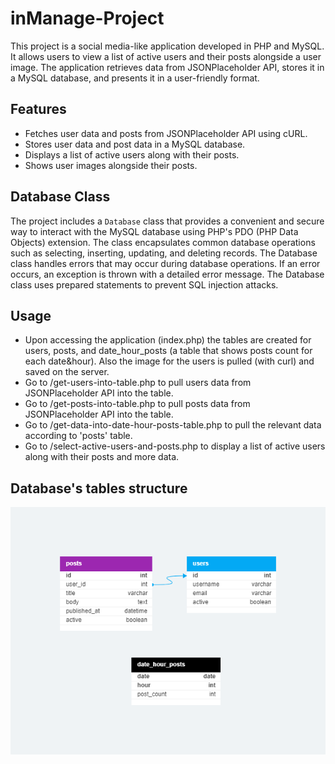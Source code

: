 # inManage-Project

This project is a social media-like application developed in PHP and MySQL. It allows users to view a list of active users and their posts alongside a user image. The application retrieves data from JSONPlaceholder API, stores it in a MySQL database, and presents it in a user-friendly format.

## Features

- Fetches user data and posts from JSONPlaceholder API using cURL.
- Stores user data and post data in a MySQL database.
- Displays a list of active users along with their posts.
- Shows user images alongside their posts.

## Database Class

The project includes a `Database` class that provides a convenient and secure way to interact with the MySQL database using PHP's PDO (PHP Data Objects) extension. The class encapsulates common database operations such as selecting, inserting, updating, and deleting records.
The Database class handles errors that may occur during database operations. If an error occurs, an exception is thrown with a detailed error message.
The Database class uses prepared statements to prevent SQL injection attacks.

## Usage

- Upon accessing the application (index.php) the tables are created for users, posts, and date_hour_posts (a table that shows posts count for each date&hour). Also the image for the users is pulled (with curl) and saved on the server.
- Go to /get-users-into-table.php to pull users data from JSONPlaceholder API into the table.
- Go to /get-posts-into-table.php to pull posts data from JSONPlaceholder API into the table.
- Go to /get-data-into-date-hour-posts-table.php to pull the relevant data according to 'posts' table.
- Go to /select-active-users-and-posts.php to display a list of active users along with their posts and more data.

## Database's tables structure

![Tables structure](users-posts-db-diagram.png)
